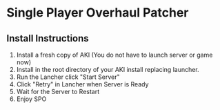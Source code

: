 # Single Player Overhaul Patcher

## Install Instructions

1. Install a fresh copy of AKI (You do not have to launch server or game now)
2. Install in the root directory of your AKI install replacing launcher.
4. Run the Lancher click "Start Server"
5. Click "Retry" in Lancher when Server is Ready
7. Wait for the Server to Restart
8. Enjoy SPO

